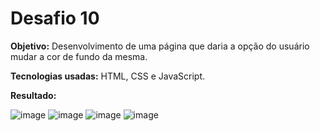 <h1>Desafio 10</h1>

<b>Objetivo:</b> Desenvolvimento de uma página que daria a opção do usuário mudar a cor de fundo da mesma.

<b>Tecnologias usadas:</b> HTML, CSS e JavaScript.

<b>Resultado:</b>

![image](https://github.com/emanuellisntos/Kick-Modulo3/assets/99870160/345f0f98-f963-4682-8d8d-31e6e9c8c585)
![image](https://github.com/emanuellisntos/Kick-Modulo3/assets/99870160/14b50b59-8da8-4588-afde-6d14bd8df5db)
![image](https://github.com/emanuellisntos/Kick-Modulo3/assets/99870160/076f1762-dcf7-4953-b689-3bbaa46f62fd)
![image](https://github.com/emanuellisntos/Kick-Modulo3/assets/99870160/484b3bea-ca39-4667-b643-e28504b8e394)

